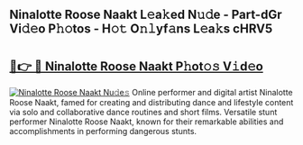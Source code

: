 ## Ninalotte Roose Naakt L𝚎a𝚔ed N𝚞𝚍e - Part-dGr Vi𝚍𝚎o P𝚑𝚘tos - H𝚘𝚝 O𝚗𝚕yf𝚊ns L𝚎a𝚔s cHRV5

# <h2><a href="http://kf7997e.oniu.top/?m=Ninalotte+Roose+Naakt">🔗👉 🔴 Ninalotte Roose Naakt P𝚑ot𝚘𝚜 V𝚒d𝚎o</a></h2>

[![Ninalotte Roose Naakt Nu𝚍e𝚜](https://i.imgur.com/0qMVB7G.gif)](http://kf7997e.oniu.top/?m=Ninalotte+Roose+Naakt)
Online performer and digital artist Ninalotte Roose Naakt, famed for creating and distributing dance and lifestyle content via solo and collaborative dance routines and short films. Versatile stunt performer Ninalotte Roose Naakt, known for their remarkable abilities and accomplishments in performing dangerous stunts.  
